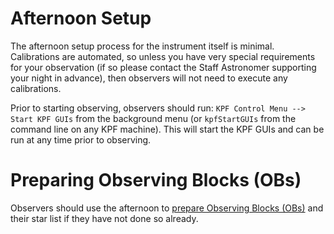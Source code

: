 # Afternoon Setup

The afternoon setup process for the instrument itself is minimal. Calibrations are automated, so unless you have very special requirements for your observation (if so please contact the Staff Astronomer supporting your night in advance), then observers will not need to execute any calibrations.

Prior to starting observing, observers should run: `KPF Control Menu --> Start KPF GUIs` from the background menu (or `kpfStartGUIs` from the command line on any KPF machine). This will start the KPF GUIs and can be run at any time prior to observing. 

# Preparing Observing Blocks (OBs)

Observers should use the afternoon to [prepare Observing Blocks (OBs)](buildingOBs.md) and their star list if they have not done so already. 

